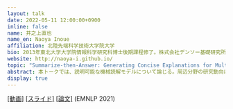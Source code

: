 ```yaml
---
layout: talk
date: 2022-05-11 12:00:00+0900
inline: false
name: 井之上直也
name_en: Naoya Inoue
affiliation: 北陸先端科学技術大学院大学
bio: 2013年東北大学大学院情報科学研究科博士後期課程修了。株式会社デンソー基礎研究所研究員、東北大学助教、米 Stony Brook University 研究員を経験後、2022年4月より北陸先端科学技術大学院大学准教授に着任、現在に至る。博士（情報科学）。自然言語処理、特に推論に関する研究に注力。
website: http://naoya-i.github.io/
topic: "Summarize-then-Answer: Generating Concise Explanations for Multi-hop Reading Comprehension 〜論文にまとめるまでの経緯を添えて〜"
abstract: 本トークでは、説明可能な機械読解モデルについて論じる。周辺分野の研究動向に触れたあと、モデルの意志をより反映し (faithful)、かつ人間にとってわかりやすい (plausible) 説明を生成するための一手法として、少量の教師データと教師なしの報酬関数を用いて説明生成器を訓練する手法を紹介し (詳細は下記論文リンクを参照) 、今後の研究の方向性についてお話する。また、研究ノウハウの共有のために、この成果を論文にまとめるまでの苦労や講演者の対処法も併せて紹介したい。
display: true
---
```

[[動画]](https://youtu.be/acx9PBIPfZY) [[スライド]](https://drive.google.com/file/d/1dRMP_7Ry3At4YEi1llHjBsx-zhJNweTs/view) [[論文]](https://aclanthology.org/2021.emnlp-main.490/) (EMNLP 2021)
